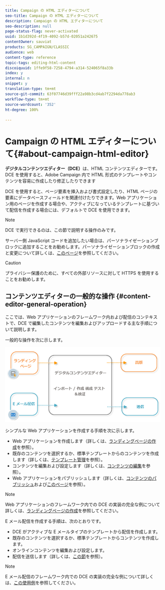 ```yaml
---
title: Campaign の HTML エディターについて
seo-title: Campaign の HTML エディターについて
description: Campaign の HTML エディターについて
seo-description: null
page-status-flag: never-activated
uuid: 1b1d392d-4f19-4092-b57d-02051a242675
contentOwner: sauviat
products: SG_CAMPAIGN/CLASSIC
audience: web
content-type: reference
topic-tags: editing-html-content
discoiquuid: 1ffe9f58-7258-4794-a314-524065f8a33b
index: y
internal: n
snippet: y
translation-type: tm+mt
source-git-commit: 63f07746d39fff22a98b3cd4ab7f2294da778ab3
workflow-type: tm+mt
source-wordcount: '352'
ht-degree: 100%

---
```



# Campaign の HTML エディターについて{#about-campaign-html-editor}

**デジタルコンテンツエディター（DCE）**&#x200B;は、HTML コンテンツエディターです。DCE を使用すると、Adobe Campaign 内で HTML 形式のテンプレートやコンテンツを容易に作成したり修正したりできます

DCE を使用すると、ページ要素を挿入および書式設定したり、HTML ページの要素にデータベースフィールドを関連付けたりできます。Web アプリケーション用のページを作成する場合や、アクティブになっているテンプレートに基づいて配信を作成する場合には、デフォルトで DCE を使用できます。

>[!NOTE]
>
>DCE で実行できるのは、この節で説明する操作のみです。
>
>サーバー側 JavaScript コードを追加したい場合は、パーソナライゼーションブロックに追加することをお勧めします。パーソナライゼーションブロックの作成と変更について詳しくは、[このページ](../../delivery/using/personalization-blocks.md)を参照してください。

>[!CAUTION]
>
>プライバシー保護のために、すべての外部リソースに対して HTTPS を使用することをお勧めします。

## コンテンツエディターの一般的な操作 {#content-editor-general-operation}

ここでは、Web アプリケーションのフレームワーク内および配信のコンテキストで、DCE で編集したコンテンツを編集およびアップロードする主な手順について説明します。

一般的な操作を次に示します。

![](assets/dce_schema.png)

シンプルな Web アプリケーションを作成する手順を次に示します。

* Web アプリケーションを作成します（詳しくは、[ランディングページの作成](../../web/using/creating-a-landing-page.md)を参照）。
* 既存のコンテンツを選択するか、標準テンプレートからのコンテンツを作成します（詳しくは、[テンプレート管理](../../web/using/template-management.md)を参照）。
* コンテンツを編集および設定します（詳しくは、[コンテンツの編集](../../web/using/editing-content.md)を参照）。
* Web アプリケーションをパブリッシュします（詳しくは、[コンテンツのパブリッシュ](../../web/using/creating-a-landing-page.md#step-3---publishing-content)および[このページ](../../web/using/publishing-a-web-form.md#managing-web-forms-delivery-and-tracking)を参照）。

>[!NOTE]
>
>Web アプリケーションのフレームワーク内での DCE の実装の完全な例について詳しくは、[ランディングページの作成](../../web/using/creating-a-landing-page.md)を参照してください。

E メール配信を作成する手順は、次のとおりです。

* DCE がアクティブな E メールタイプのテンプレートから配信を作成します。
* 既存のコンテンツを選択するか、標準テンプレートからコンテンツを作成します。
* オンラインコンテンツを編集および設定します。
* 配信を送信します（詳しくは、[この節](../../delivery/using/steps-about-delivery-creation-steps.md)を参照）。

>[!NOTE]
>
>E メール配信のフレームワーク内での DCE の実装の完全な例について詳しくは、[この使用例](../../web/using/use-case--creating-an-email-delivery.md)を参照してください。


